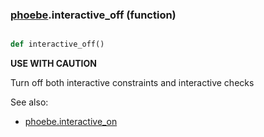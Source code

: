### [phoebe](phoebe.md).interactive_off (function)


```py

def interactive_off()

```



**USE WITH CAUTION**

Turn off both interactive constraints and interactive checks

See also:
* [phoebe.interactive_on](phoebe.interactive_on.md)

